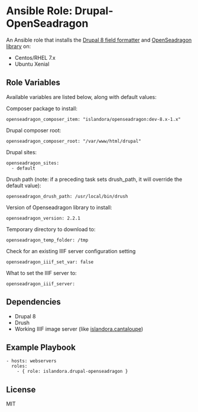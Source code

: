 # Ansible Role: Drupal-OpenSeadragon

An Ansible role that installs the [Drupal 8 field formatter](https://github.com/Islandora-CLAW/openseadragon) and [OpenSeadragon library](https://openseadragon.github.io/) on:

* Centos/RHEL 7.x
* Ubuntu Xenial

## Role Variables

Available variables are listed below, along with default values:

Composer package to install:
```
openseadragon_composer_item: "islandora/openseadragon:dev-8.x-1.x"
```

Drupal composer root:
```
openseadragon_composer_root: "/var/www/html/drupal"
```

Drupal sites:
```
openseadragon_sites:
  - default
```

Drush path (note: if a preceding task sets drush_path, it will override the default value):
```
openseadragon_drush_path: /usr/local/bin/drush
```

Version of Openseadragon library to install:
```
openseadragon_version: 2.2.1
```

Temporary directory to download to:
```
openseadragon_temp_folder: /tmp
```

Check for an existing IIIF server configuration setting
```
openseadragon_iiif_set_var: false
```

What to set the IIIF server to:
```
openseadragon_iiif_server:
```

## Dependencies

* Drupal 8
* Drush
* Working IIIF image server (like [islandora.cantaloupe](https://github.com/Islandora-DevOps/ansible-role-cantaloupe))

## Example Playbook

    - hosts: webservers
      roles:
        - { role: islandora.drupal-openseadragon }

## License

MIT
